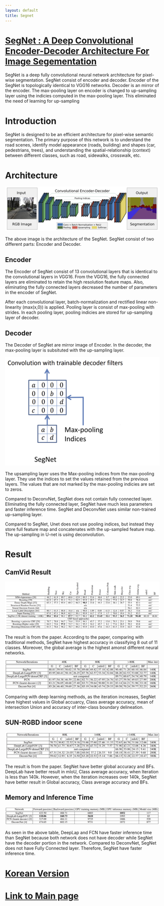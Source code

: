 ```yaml
---
layout: default
title: Segnet
---
```


# [SegNet : A Deep Convolutional Encoder-Decoder Architecture For Image Segementation](https://arxiv.org/pdf/1511.00561.pdf)

SegNet is a deep fully convolutional neural network architecture for pixel-wise segmentation. SegNet consist of encoder and decoder. Encoder of the SegNet is topologically identical to VGG16 networks. Decoder is an mirror of the encoder. The max-pooling layer on encoder is changed to up-sampling layer using the indicies computed in the max-pooling layer. This eliminated the need of learning for up-sampling

# Introduction

SegNet is designed to be an efficient architecture for pixel-wise semantic segmentation. The primary purpose of this network is to understand the road scenes, identify model appearance (roads, building) and shapes (car, pedestrians, trees), and understanding the spatial-relationship (context) between different classes, such as road, sidewalks, crosswalk, etc.

# Architecture

![SegNet Architecture](/assets/images/ToNN/segnet/SegNet_architecture.PNG)

The above image is the architecture of the SegNet. SegNet consist of two different parts: Encoder and Decoder.

## Encoder

The Encoder of SegNet consist of 13 convolutional layers that is identical to the convolutional layers in VGG16. From the VGG16, the fully connected layers are eliminated to retain the high resolution feature maps. Also, eliminating the fully connected layers decreased the number of parameters in the encoder of SegNet.

After each convolutional layer, batch-normalization and rectified linear non-linearity (max(x,0)) is applied. Pooling layer is consist of max-pooling with strides. In each pooling layer, pooling indicies are stored for up-sampling layer of decoder.

## Decoder

The Decoder of SegNet are mirror image of Encoder. In the decoder, the max-pooling layer is subsituted with the up-sampling layer.

![SegNet upsampling](/assets/images/ToNN/segnet/SegNet_upsampling.PNG)

The upsampling layer uses the Max-pooling indices from the max-pooling layer. They use the indices to set the values retained from the previous layers. The values that are not marked by the max-pooling indicies are set to zeros.

Compared to DeconvNet, SegNet does not contain fully connected layer. Eliminating the fully connected layer, SegNet have much less parameters and faster inference time. SegNet and DeconvNet uses similar non-trained up-sampling layer.

Compared to SegNet, Unet does not use pooling indices, but instead they store full feature map and concatenates with the up-sampled feature map. The up-sampling in U-net is using deconvolution.

# Result

## CamVid Result

![CamVid result](/assets/images/ToNN/segnet/SegNet_CamVid_result.PNG)

The result is from the paper. According to the paper, comparing with traditional methods, SegNet have highest accuracy in classifying 8 out of 11 classes. Moreover, the global average is the highest amonst different neural networks. 

![CamVid result Deep learning](/assets/images/ToNN/segnet/SegNet_CamVid_result_deep_learning.PNG)

Comparing with deep learning methods, as the iteration increases, SegNet have highest values in Global accuarcy, Class average accuracy, mean of intersection Union and accuracy of inter-class boundary delineation.

## SUN-RGBD indoor scene

![SUN-RGBD indoor scene result](/assets/images/ToNN/segnet/SegNet_SUN_RGBD.PNG)

The result is from the paper. SegNet have better global accuracy and BFs. DeepLab have better result in mIoU, Class average accuracy, when Iteration is less than 140k. However, when the iteration increases over 140k, SegNet have better result in Global accuracy, Class average accuracy and BFs.

## Memory and Inference Time

![Memory and Inference Time of SegNet](/assets/images/ToNN/segnet/SegNet_Memory.PNG)

As seen in the above table, DeepLap and FCN have faster inference time than SegNet because both network does not have decoder while SegNet have the decoder portion in the network. Compared to DeconvNet, SegNet does not have Fully Connected layer. Therefore, SegNet have faster inference time.

# [Korean Version](./Korean/)

# [Link to Main page](../)